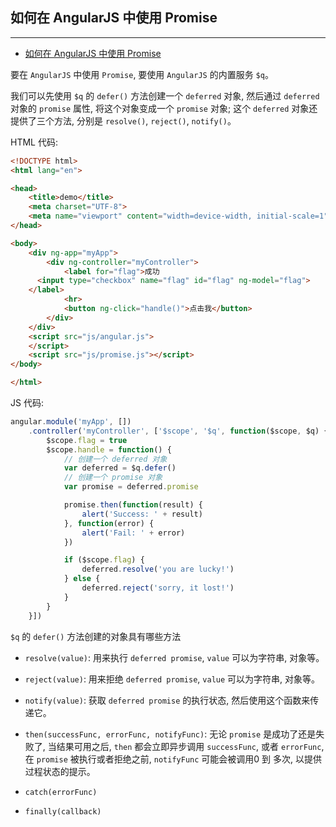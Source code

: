 ## 如何在 AngularJS 中使用 Promise

---

<!-- TOC -->

- [如何在 AngularJS 中使用 Promise](#如何在-angularjs-中使用-promise)

<!-- /TOC -->

要在 `AngularJS` 中使用 `Promise`, 要使用 `AngularJS` 的内置服务 `$q`。

我们可以先使用 `$q` 的 `defer()` 方法创建一个 `deferred` 对象, 然后通过 `deferred` 对象的 `promise` 属性, 将这个对象变成一个 `promise` 对象; 这个 `deferred` 对象还提供了三个方法, 分别是 `resolve()`, `reject()`, `notify()`。

HTML 代码:

```html
<!DOCTYPE html>
<html lang="en">

<head>
    <title>demo</title>
    <meta charset="UTF-8">
    <meta name="viewport" content="width=device-width, initial-scale=1">
</head>

<body>
    <div ng-app="myApp">
        <div ng-controller="myController">
            <label for="flag">成功
      <input type="checkbox" name="flag" id="flag" ng-model="flag">
    </label>
            <hr>
            <button ng-click="handle()">点击我</button>
        </div>
    </div>
    <script src="js/angular.js">
    </script>
    <script src="js/promise.js"></script>
</body>

</html>
```

JS 代码:

```javascript
angular.module('myApp', [])
    .controller('myController', ['$scope', '$q', function($scope, $q) {
        $scope.flag = true
        $scope.handle = function() {
            // 创建一个 deferred 对象
            var deferred = $q.defer()
            // 创建一个 promise 对象
            var promise = deferred.promise

            promise.then(function(result) {
                alert('Success: ' + result)
            }, function(error) {
                alert('Fail: ' + error)
            })

            if ($scope.flag) {
                deferred.resolve('you are lucky!')
            } else {
                deferred.reject('sorry, it lost!')
            }
        }
    }])
```

`$q` 的 `defer()` 方法创建的对象具有哪些方法

- `resolve(value)`: 用来执行 `deferred promise`, `value` 可以为字符串, 对象等。

- `reject(value)`: 用来拒绝 `deferred promise`, `value` 可以为字符串, 对象等。

- `notify(value)`: 获取 `deferred promise` 的执行状态, 然后使用这个函数来传递它。

- `then(successFunc, errorFunc, notifyFunc)`: 无论 `promise` 是成功了还是失败了, 当结果可用之后, `then` 都会立即异步调用 `successFunc`, 或者 `errorFunc`, 在 `promise` 被执行或者拒绝之前, `notifyFunc` 可能会被调用0 到 多次, 以提供过程状态的提示。

- `catch(errorFunc)`

- `finally(callback)`
